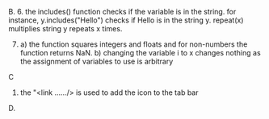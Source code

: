 B. 
6. the includes() function checks if the variable is in the string. for 
instance, y.includes("Hello") checks if Hello is in the string y. repeat(x) 
multiplies string y repeats x times.

7. a) the function squares integers and floats and for non-numbers the function returns NaN.
   b) changing the variable i to x changes nothing as the assignment of variables to use is arbitrary



C
1. the "<link ....../> is used to add the icon to the tab bar


D. 


